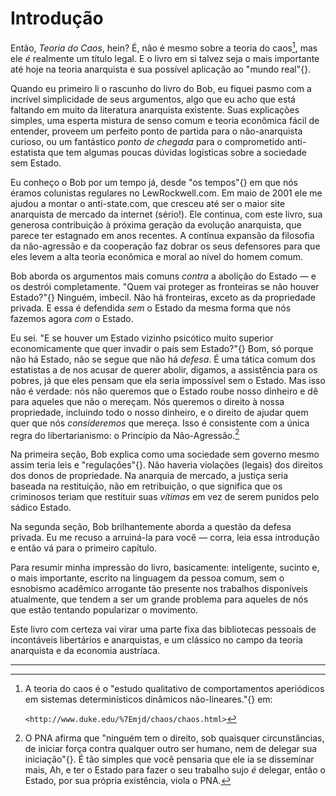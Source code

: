 # Introdução

Então, *Teoria do Caos*, hein? É, não é mesmo sobre a teoria do caos[^1], mas ele *é* realmente um título legal. E o livro em si talvez seja o mais importante até hoje na teoria anarquista e sua possível aplicação ao "mundo real"{}.

Quando eu primeiro li o rascunho do livro do Bob, eu fiquei pasmo com a incrível simplicidade de seus argumentos, algo que eu acho que está faltando em muito da literatura anarquista existente. Suas explicações simples, uma esperta mistura de senso comum e teoria econômica fácil de entender, proveem um perfeito ponto de partida para o não-anarquista curioso, ou um fantástico *ponto de chegada* para o comprometido anti-estatista que tem algumas poucas dúvidas logísticas sobre a sociedade sem Estado.

Eu conheço o Bob por um tempo já, desde "os tempos"{} em que nós éramos colunistas regulares no LewRockwell.com. Em maio de 2001 ele me ajudou a montar o anti-state.com, que cresceu até ser o maior site anarquista de mercado da internet (sério!). Ele continua, com este livro, sua generosa contribuição à próxima geração da evolução anarquista, que parece ter estagnado em anos recentes. A contínua expansão da filosofia da não-agressão e da cooperação faz dobrar os seus defensores para que eles levem a alta teoria econômica e moral ao nível do homem comum.

Bob aborda os argumentos mais comuns *contra* a abolição do Estado — e os destrói completamente. "Quem vai proteger as fronteiras se não houver Estado?"{} Ninguém, imbecil. Não há fronteiras, exceto as da propriedade privada. E essa é defendida *sem* o Estado da mesma forma que nós fazemos agora *com* o Estado.

Eu sei. "E se houver um Estado vizinho psicótico muito superior economicamente que quer invadir o país sem Estado?"{} Bom, só porque não há Estado, não se segue que não há *defesa*. É uma tática comum dos estatistas a de nos acusar de querer abolir, digamos, a assistência para os pobres, já que eles pensam que ela seria impossível sem o Estado. Mas isso não é verdade: nós não queremos que o Estado roube nosso dinheiro e dê para aqueles que não o mereçam. Nós queremos o direito à nossa propriedade, incluindo todo o nosso dinheiro, e o direito de ajudar quem quer que nós *consideremos* que mereça. Isso é consistente com a única regra do libertarianismo: o Princípio da Não-Agressão.[^2]

Na primeira seção, Bob explica como uma sociedade sem governo mesmo assim teria leis e "regulações"{}. Não haveria violações (legais) dos direitos dos donos de propriedade. Na anarquia de mercado, a justiça seria baseada na restituição, não em retribuição, o que significa que os criminosos teriam que restituir suas *vítimas* em vez de serem punidos pelo sádico Estado.

Na segunda seção, Bob brilhantemente aborda a questão da defesa privada. Eu me recuso a arruiná-la para você — corra, leia essa introdução e então vá para o primeiro capítulo.

Para resumir minha impressão do livro, basicamente: inteligente, sucinto e, o mais importante, escrito na linguagem da pessoa comum, sem o esnobismo acadêmico arrogante tão presente nos trabalhos disponíveis atualmente, que tendem a ser um grande problema para aqueles de nós que estão tentando popularizar o movimento.

Este livro com certeza vai virar uma parte fixa das bibliotecas pessoais de incontáveis libertários e anarquistas, e um clássico no campo da teoria anarquista e da economia austríaca.

---

[^1]: A teoria do caos é o "estudo qualitativo de comportamentos aperiódicos em sistemas determinísticos dinâmicos não-lineares."{} em:

    `<http://www.duke.edu/%7Emjd/chaos/chaos.html>`

[^2]: O PNA afirma que "ninguém tem o direito, sob quaisquer circunstâncias, de iniciar força contra qualquer outro ser humano, nem de delegar sua iniciação"{}. É tão simples que você pensaria que ele ia se disseminar mais, Ah, e ter o Estado para fazer o seu trabalho sujo *é* delegar, então o Estado, por sua própria existência, viola o PNA.

